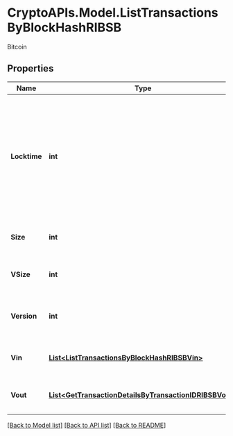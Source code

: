 # CryptoAPIs.Model.ListTransactionsByBlockHashRIBSB
Bitcoin

## Properties

Name | Type | Description | Notes
------------ | ------------- | ------------- | -------------
**Locktime** | **int** | Represents the locktime on the transaction on the specific blockchain, i.e. the blockheight at which the transaction is valid. | 
**Size** | **int** | Represents the total size of this transaction. | 
**VSize** | **int** | Represents the virtual size of this transaction. | 
**Version** | **int** | Represents the transaction version number. | 
**Vin** | [**List&lt;ListTransactionsByBlockHashRIBSBVin&gt;**](ListTransactionsByBlockHashRIBSBVin.md) | Represents the transaction inputs. | 
**Vout** | [**List&lt;GetTransactionDetailsByTransactionIDRIBSBVout&gt;**](GetTransactionDetailsByTransactionIDRIBSBVout.md) | Represents the transaction outputs. | 

[[Back to Model list]](../README.md#documentation-for-models) [[Back to API list]](../README.md#documentation-for-api-endpoints) [[Back to README]](../README.md)

